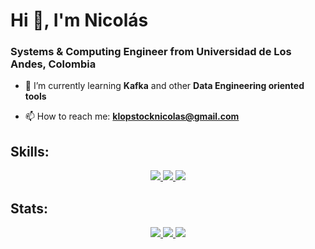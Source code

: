# Hi 👋, I'm Nicolás
### Systems & Computing Engineer from Universidad de Los Andes, Colombia

- 🌱 I’m currently learning **Kafka** and other **Data Engineering oriented tools**

- 📫 How to reach me: **klopstocknicolas@gmail.com**

## Skills:

<p align="center">
  <a href="https://skillicons.dev">
    <img src="https://skillicons.dev/icons?i=py,java,ts,js,latex,html,css,cpp,r,dart&perline=14" />
    <img src="https://skillicons.dev/icons?i=git,postgres,firebase,mongodb,nestjs,p5js,postman,django,fastapi,flutter,sklearn,docker&perline=16" />
    <img src="https://skillicons.dev/icons?i=vscode,notion&perline=14" />
  </a>
</p>

## Stats:

<div align="center">
  <a href="https://github-readme-stats.vercel.app">
    <img src="https://github-readme-stats.vercel.app/api?username=nklopstock611&show_icons=true&hide_border=true&rank_icon=github&theme=transparent"/>
  </a>
  <a href="https://github-readme-stats.vercel.app">
    <img src="https://github-readme-stats.vercel.app/api/top-langs/?username=nklopstock611&layout=donut&size_weight=0.5&count_weight=0.5&hide_border=true&theme=transparent"/>
  </a>
  <a href="https://git.io/streak-stats">
    <img src="https://streak-stats.demolab.com?user=nklopstock611&theme=transparent&hide_border=true"/>
  </a>
</div>

